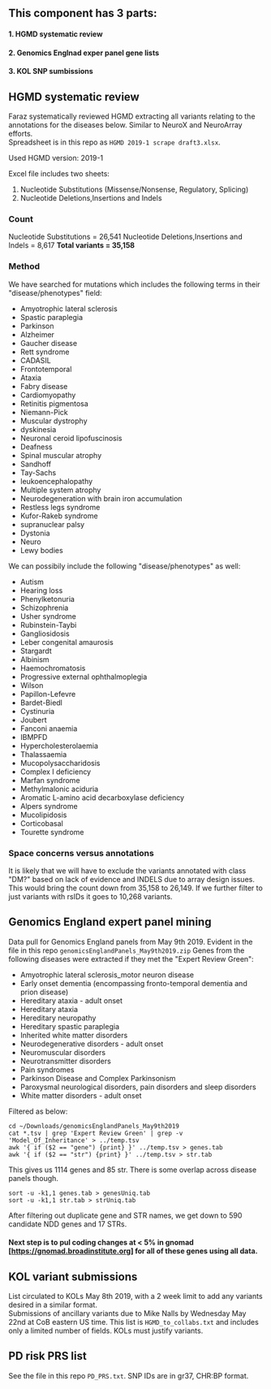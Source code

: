 ## This component has 3 parts:
#### 1. HGMD systematic review
#### 2. Genomics Englnad exper panel gene lists
#### 3. KOL SNP sumbissions

## HGMD systematic review
Faraz systematically reviewed HGMD extracting all variants relating to the annotations for the diseases below. Similar to NeuroX and NeuroArray efforts.  
Spreadsheet is in this repo as ```HGMD 2019-1 scrape draft3.xlsx```.

Used HGMD version: 2019-1

Excel file includes two sheets:
1. Nucleotide Substitutions (Missense/Nonsense, Regulatory, Splicing)
2. Nucleotide Deletions,Insertions and Indels

### Count
Nucleotide Substitutions = 26,541
Nucleotide Deletions,Insertions and Indels = 8,617
**Total variants = 35,158**

### Method

We have searched for mutations which includes the following terms in their "disease/phenotypes" field:
- Amyotrophic lateral sclerosis
- Spastic paraplegia
- Parkinson
- Alzheimer
- Gaucher disease
- Rett syndrome
- CADASIL
- Frontotemporal
- Ataxia
- Fabry disease
- Cardiomyopathy
- Retinitis pigmentosa
- Niemann-Pick
- Muscular dystrophy
- dyskinesia
- Neuronal ceroid lipofuscinosis
- Deafness
- Spinal muscular atrophy
- Sandhoff
- Tay-Sachs
- leukoencephalopathy
- Multiple system atrophy
- Neurodegeneration with brain iron accumulation
- Restless legs syndrome
- Kufor-Rakeb syndrome
- supranuclear palsy
- Dystonia
- Neuro
- Lewy bodies


We can possibily include the following "disease/phenotypes" as well:
- Autism
- Hearing loss
- Phenylketonuria
- Schizophrenia
- Usher syndrome
- Rubinstein-Taybi
- Gangliosidosis
- Leber congenital amaurosis
- Stargardt
- Albinism
- Haemochromatosis
- Progressive external ophthalmoplegia
- Wilson
- Papillon-Lefevre
- Bardet-Biedl
- Cystinuria
- Joubert
- Fanconi anaemia
- IBMPFD
- Hypercholesterolaemia
- Thalassaemia
- Mucopolysaccharidosis
- Complex I deficiency
- Marfan syndrome
- Methylmalonic aciduria
- Aromatic L-amino acid decarboxylase deficiency
- Alpers syndrome
- Mucolipidosis
- Corticobasal
- Tourette syndrome

### Space concerns versus annotations
It is likely that we will have to exclude the variants annotated with class "DM?" based on lack of evidence and INDELS due to array design issues.
This would bring the count down from 35,158 to 26,149.
If we further filter to just variants with rsIDs it goes to 10,268 variants.

## Genomics England expert panel mining
Data pull for Genomics England panels from May 9th 2019.
Evident in the file in this repo ```genomicsEnglandPanels_May9th2019.zip```
Genes from the following diseases were extracted if they met the "Expert Review Green":
- Amyotrophic lateral sclerosis_motor neuron disease
- Early onset dementia (encompassing fronto-temporal dementia and prion disease)
- Hereditary ataxia - adult onset
- Hereditary ataxia
- Hereditary neuropathy
- Hereditary spastic paraplegia
- Inherited white matter disorders
- Neurodegenerative disorders - adult onset
- Neuromuscular disorders
- Neurotransmitter disorders
- Pain syndromes
- Parkinson Disease and Complex Parkinsonism
- Paroxysmal neurological disorders, pain disorders and sleep disorders
- White matter disorders - adult onset

Filtered as below:
```
cd ~/Downloads/genomicsEnglandPanels_May9th2019
cat *.tsv | grep 'Expert Review Green' | grep -v 'Model_Of_Inheritance' > ../temp.tsv
awk '{ if ($2 == "gene") {print} }' ../temp.tsv > genes.tab
awk '{ if ($2 == "str") {print} }' ../temp.tsv > str.tab
```
This gives us 1114 genes and 85 str. There is some overlap across disease panels though.
```
sort -u -k1,1 genes.tab > genesUniq.tab
sort -u -k1,1 str.tab > strUniq.tab
```
After filtering out duplicate gene and STR names, we get down to 590 candidate NDD genes and 17 STRs.

#### Next step is to pul coding changes at < 5% in gnomad [https://gnomad.broadinstitute.org] for all of these genes using all data.

## KOL variant submissions
List circulated to KOLs May 8th 2019, with a 2 week limit to add any variants desired in a similar format.  
Submissions of ancillary variants due to Mike Nalls by Wednesday May 22nd at CoB eastern US time.
This list is ```HGMD_to_collabs.txt``` and includes only a limited number of fields.
KOLs must justify variants.

## PD risk PRS list
See the file in this repo ```PD_PRS.txt```. SNP IDs are in gr37, CHR:BP format.
